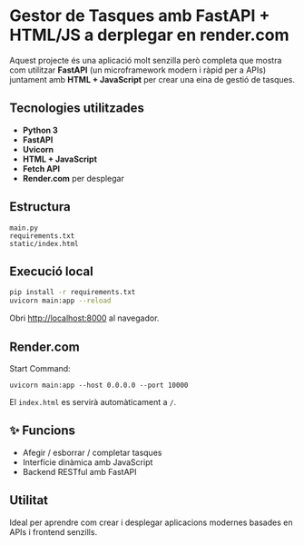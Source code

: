
# Gestor de Tasques amb FastAPI + HTML/JS a derplegar en render.com

Aquest projecte és una aplicació molt senzilla però completa que mostra com utilitzar **FastAPI** (un microframework modern i ràpid per a APIs) juntament amb **HTML + JavaScript** per crear una eina de gestió de tasques.

## Tecnologies utilitzades
- **Python 3**
- **FastAPI**
- **Uvicorn**
- **HTML + JavaScript**
- **Fetch API**
- **Render.com** per desplegar

## Estructura
```
main.py
requirements.txt
static/index.html
```

## Execució local
```bash
pip install -r requirements.txt
uvicorn main:app --reload
```
Obri [http://localhost:8000](http://localhost:8000) al navegador.

## Render.com
Start Command:
```
uvicorn main:app --host 0.0.0.0 --port 10000
```

El `index.html` es servirà automàticament a `/`.

## ✨ Funcions
- Afegir / esborrar / completar tasques
- Interfície dinàmica amb JavaScript
- Backend RESTful amb FastAPI

## Utilitat
Ideal per aprendre com crear i desplegar aplicacions modernes basades en APIs i frontend senzills.
